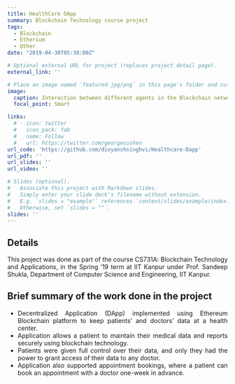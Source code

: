 ```yaml
---
title: HealthCare DApp
summary: Blockchain Technology course project
tags:
  - Blockchain
  - Etherium
  - Other
date: "2019-04-30T05:30:00Z"

# Optional external URL for project (replaces project detail page).
external_link: ''

# Place an image named `featured.jpg/png` in this page's folder and customize its options here.
image:
  caption: Interaction between different agents in the Blockchain network
  focal_point: Smart

links:
  # - icon: twitter
  #   icon_pack: fab
  #   name: Follow
  #   url: https://twitter.com/georgecushen
url_code: 'https://github.com/divyanshsinghvi/Healthcare-Dapp'
url_pdf: ''
url_slides: ''
url_video: ''

# Slides (optional).
#   Associate this project with Markdown slides.
#   Simply enter your slide deck's filename without extension.
#   E.g. `slides = "example"` references `content/slides/example/index.md`.
#   Otherwise, set `slides = ""`.
slides: ''
---
```


<!-- <h2 >Location</h2> -->
<!-- This project was done as a industrial software internship at Hike Pvt. Ltd., New Delhi, during May ‘17 - Jul ‘17, the summer of my second year. -->
<!-- This project was taken as part of the Robotics club at IIT Kanpur during my first two years at IIT Kanpur. -->


<h2>Details</h2>
<!-- This project was started as part of the course CS657: Information Retrieval, in the Spring ‘18 term at IIT Kanpur under Prof. Arnab Bhattacharya, Department of Computer Science and Engineering, IIT Kanpur. It was later continued beyond the course into my second undergraduate research project. -->
<p style="text-align: justify;">This project was done as part of the course CS731A: Blockchain Technology and Applications, in the Spring ‘19 term at IIT Kanpur under Prof. Sandeep Shukla, Department of Computer Science and Engineering, IIT Kanpur.</p>
<!-- This project was done as an undergraduate project, in the Spring ‘18 term at IIT Kanpur under Prof. Indranil Saha, Department of Computer Science and Engineering, IIT Kanpur. -->

<h2>Brief summary of the work done in the project</h2>
<ul style="text-align: justify;">
  <li>Decentralized Application (DApp) implemented using Ethereum Blockchain platform to keep patients’ and doctors’ data at a health center.</li>
  <li>Application allows a patient to maintain their medical data and reports securely using blockchain technology.</li>
  <li>Patients were given full control over their data, and only they had the power to grant access of their data to any doctor.</li>
  <li>Application also supported appointment bookings, where a patient can book an appointment with a doctor one-week in advance.</li>
</ul>


<!-- <h3>Attributions:</h3>
<ul>
  <li><a href="https://commons.wikimedia.org/wiki/File:Ada_horizon_green_logo_with_slogan.svg">"Ada programming language logo (2023)"</a> by <a href="https://commons.wikimedia.org/wiki/User:Captain-Haddock17">William J. Franck</a> is licensed under <a href="https://creativecommons.org/publicdomain/zero/1.0/deed.en">CC0 1.0</a> / Merged with other images</li>
</ul> -->
